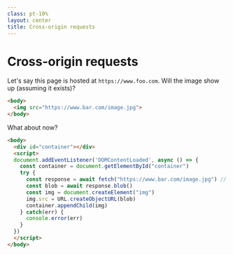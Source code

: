 ```yaml
---
class: pt-10%
layout: center
title: Cross-origin requests
---
```

<h1>Cross-origin requests</h1>

<Transform scale="0.9">

Let's say this page is hosted at `https://www.foo.com`. Will the image show up (assuming it exists)?

```html
<body>
  <img src="https://www.bar.com/image.jpg">
</body>
```

What about now?

```html
<body>
  <div id="container"></div>
  <script>
  document.addEventListener('DOMContentLoaded', async () => {
    const container = document.getElementById("container")
    try {
      const response = await fetch("https://www.bar.com/image.jpg") // cross-origin fetch
      const blob = await response.blob()
      const img = document.createElement("img")
      img.src = URL.createObjectURL(blob)
      container.appendChild(img)
    } catch(err) {
      console.error(err)
    }
  })
  </script>
</body>
```

</Transform>

<!--
Cross-origin embedding is typically allowed. For example:

- CSS applied with `<link rel="stylesheet" href="…">`
- Images displayed by `<img>`
- Media played by `<video>` and `<audio>`
- Fonts applied with `@font-face`

Cross-origin reads are typically disallowed. For example retrieving binary data from a cross-origin image with JS.

See [Cross-origin network access](https://developer.mozilla.org/en-US/docs/Web/Security/Same-origin_policy#cross-origin_network_access).
-->